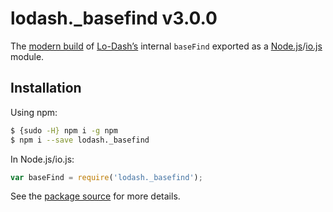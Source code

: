 # lodash._basefind v3.0.0

The [modern build](https://github.com/lodash/lodash/wiki/Build-Differences) of [Lo-Dash’s](https://lodash.com/) internal `baseFind` exported as a [Node.js](http://nodejs.org/)/[io.js](https://iojs.org/) module.

## Installation

Using npm:

```bash
$ {sudo -H} npm i -g npm
$ npm i --save lodash._basefind
```

In Node.js/io.js:

```js
var baseFind = require('lodash._basefind');
```

See the [package source](https://github.com/lodash/lodash/blob/3.0.0-npm-packages/lodash._basefind) for more details.
